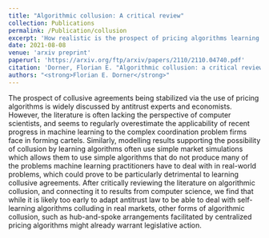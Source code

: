 ```yaml
---
title: "Algorithmic collusion: A critical review"
collection: Publications
permalink: /Publication/collusion
excerpt: 'How realistic is the prospect of pricing algorithms learning to collude?'
date: 2021-08-08
venue: 'arxiv preprint'
paperurl: 'https://arxiv.org/ftp/arxiv/papers/2110/2110.04740.pdf'
citation: 'Dorner, Florian E. "Algorithmic collusion: a critical review." arXiv preprint arXiv:2110.04740 (2021).'
authors: "<strong>Florian E. Dorner</strong>"
---
```


The prospect of collusive agreements being stabilized via the use of pricing algorithms is widely discussed by antitrust experts and economists. However, the literature is often lacking the perspective of computer scientists, and seems to regularly overestimate the applicability of recent progress in machine learning to the complex coordination problem firms face in forming cartels. Similarly, modelling results supporting the possibility of collusion by learning algorithms often use simple market simulations which allows them to use simple algorithms that do not produce many of the problems machine learning practitioners have to deal with in real-world problems, which could prove to be particularly detrimental to learning collusive agreements. After critically reviewing the literature on algorithmic collusion, and connecting it to results from computer science, we find that while it is likely too early to adapt antitrust law to be able to deal with self-learning algorithms colluding in real markets, other forms of algorithmic collusion, such as hub-and-spoke arrangements facilitated by centralized pricing algorithms might already warrant legislative action.